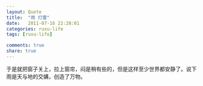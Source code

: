 ```yaml
---
layout: Quote
title:  "雨 打雷"
date:   2011-07-16 22:28:01
categories: ruxu-life
tags: [ruxu-life]

comments: true
share: true
---
```

于是就把窗子关上，拉上窗帘，闷是稍有些的，但是这样至少世界都安静了。说下雨是天与地的交媾，创造了万物。